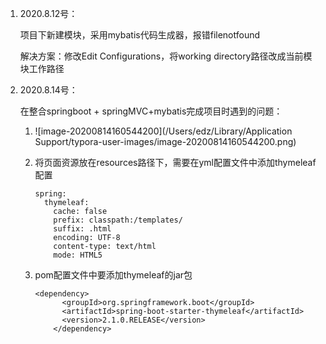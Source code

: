 1. 2020.8.12号：

   项目下新建模块，采用mybatis代码生成器，报错filenotfound

   解决方案：修改Edit Configurations，将working directory路径改成当前模块工作路径

2. 2020.8.14号：

   在整合springboot + springMVC+mybatis完成项目时遇到的问题：

   1. ![image-20200814160544200](/Users/edz/Library/Application Support/typora-user-images/image-20200814160544200.png)

   2. 将页面资源放在resources路径下，需要在yml配置文件中添加thymeleaf配置

      ```
      spring:
        thymeleaf:
          cache: false
          prefix: classpath:/templates/
          suffix: .html
          encoding: UTF-8
          content-type: text/html
          mode: HTML5
      ```

   3. pom配置文件中要添加thymeleaf的jar包

      ```
      <dependency>
            <groupId>org.springframework.boot</groupId>
            <artifactId>spring-boot-starter-thymeleaf</artifactId>
            <version>2.1.0.RELEASE</version>
          </dependency>
      ```

      